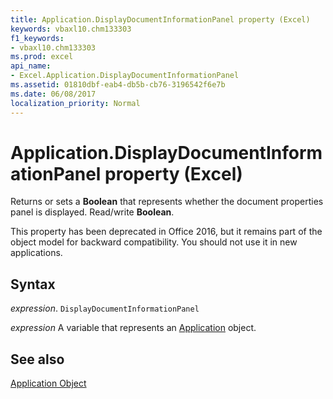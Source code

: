 ```yaml
---
title: Application.DisplayDocumentInformationPanel property (Excel)
keywords: vbaxl10.chm133303
f1_keywords:
- vbaxl10.chm133303
ms.prod: excel
api_name:
- Excel.Application.DisplayDocumentInformationPanel
ms.assetid: 01810dbf-eab4-db5b-cb76-3196542f6e7b
ms.date: 06/08/2017
localization_priority: Normal
---
```



# Application.DisplayDocumentInformationPanel property (Excel)

Returns or sets a  **Boolean** that represents whether the document properties panel is displayed. Read/write **Boolean**.

This property has been deprecated in Office 2016, but it remains part of the object model for backward compatibility. You should not use it in new applications.

## Syntax

_expression_. `DisplayDocumentInformationPanel`

_expression_ A variable that represents an [Application](Excel.Application-graph-property.md) object.


## See also


[Application Object](Excel.Application(object).md)

